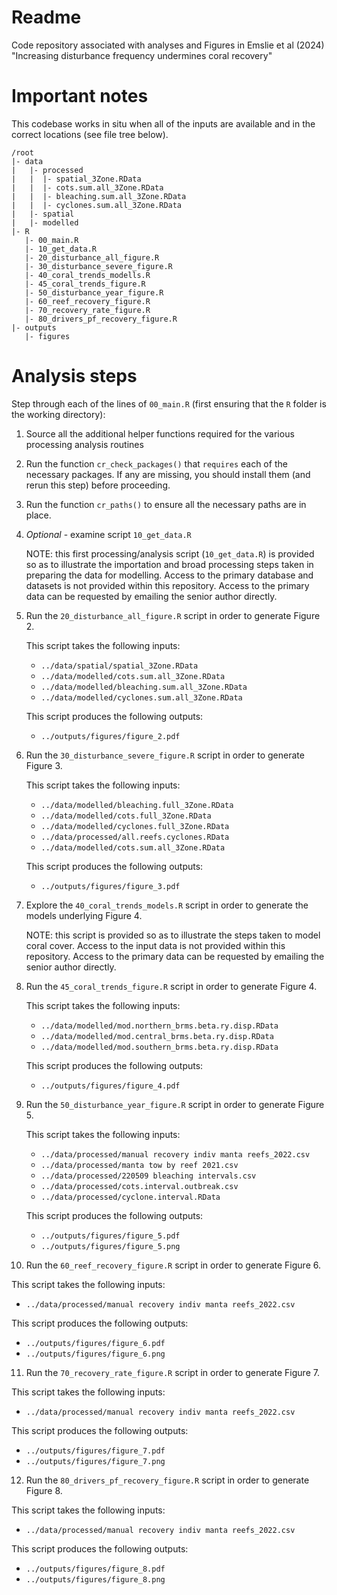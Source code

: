 Readme
=============

Code repository associated with analyses and Figures in Emslie et al
(2024) "Increasing disturbance frequency undermines coral recovery"

# Important notes

This codebase works in situ when all of the inputs are available and
in the correct locations (see file tree below).



```
/root
|- data
|   |- processed
|   |  |- spatial_3Zone.RData
|   |  |- cots.sum.all_3Zone.RData
|   |  |- bleaching.sum.all_3Zone.RData
|   |  |- cyclones.sum.all_3Zone.RData
|   |- spatial
|   |- modelled
|- R
   |- 00_main.R
   |- 10_get_data.R
   |- 20_disturbance_all_figure.R
   |- 30_disturbance_severe_figure.R
   |- 40_coral_trends_modells.R
   |- 45_coral_trends_figure.R
   |- 50_disturbance_year_figure.R
   |- 60_reef_recovery_figure.R
   |- 70_recovery_rate_figure.R
   |- 80_drivers_pf_recovery_figure.R
|- outputs
   |- figures

```


# Analysis steps

Step through each of the lines of `00_main.R` (first ensuring that the
`R` folder is the working directory):

1. Source all the additional helper functions required for the various
   processing analysis routines

2. Run the function `cr_check_packages()` that `requires` each of the
   necessary packages. If any are missing, you should install them
   (and rerun this step) before proceeding.

3. Run the function `cr_paths()` to ensure all the necessary paths are
   in place.

4. *Optional* - examine script `10_get_data.R` 

   NOTE: this first processing/analysis script (`10_get_data.R`) is
   provided so as to illustrate the importation and broad processing
   steps taken in preparing the data for modelling. Access to the
   primary database and datasets is not provided within this
   repository. Access to the primary data can be requested by emailing
   the senior author directly.

5. Run the `20_disturbance_all_figure.R` script in order to generate
   Figure 2.

   This script takes the following inputs:

   - `../data/spatial/spatial_3Zone.RData`
   - `../data/modelled/cots.sum.all_3Zone.RData`
   - `../data/modelled/bleaching.sum.all_3Zone.RData`
   - `../data/modelled/cyclones.sum.all_3Zone.RData`

   This script produces the following outputs:

   - `../outputs/figures/figure_2.pdf`

6. Run the `30_disturbance_severe_figure.R` script in order to
   generate Figure 3.
   
   This script takes the following inputs:

   - `../data/modelled/bleaching.full_3Zone.RData`
   - `../data/modelled/cots.full_3Zone.RData`
   - `../data/modelled/cyclones.full_3Zone.RData`
   - `../data/processed/all.reefs.cyclones.RData`
   - `../data/modelled/cots.sum.all_3Zone.RData`

   This script produces the following outputs:

   - `../outputs/figures/figure_3.pdf`
   
7. Explore the `40_coral_trends_models.R` script in order to generate
   the models underlying Figure 4.
   
   NOTE: this script is provided so as to illustrate the steps taken
   to model coral cover. Access to the input data is not provided
   within this repository. Access to the primary data can be requested
   by emailing the senior author directly.

8. Run the `45_coral_trends_figure.R` script in order to
   generate Figure 4.

   This script takes the following inputs:

   - `../data/modelled/mod.northern_brms.beta.ry.disp.RData`
   - `../data/modelled/mod.central_brms.beta.ry.disp.RData`
   - `../data/modelled/mod.southern_brms.beta.ry.disp.RData`

   This script produces the following outputs:

   - `../outputs/figures/figure_4.pdf`
   
9. Run the `50_disturbance_year_figure.R` script in order to generate
   Figure 5.

   This script takes the following inputs:

   - `../data/processed/manual recovery indiv manta reefs_2022.csv`
   - `../data/processed/manta tow by reef 2021.csv`
   - `../data/processed/220509 bleaching intervals.csv`
   - `../data/processed/cots.interval.outbreak.csv`
   - `../data/processed/cyclone.interval.RData`
   
   This script produces the following outputs:

   - `../outputs/figures/figure_5.pdf`
   - `../outputs/figures/figure_5.png`

10. Run the `60_reef_recovery_figure.R` script in order to generate
   Figure 6.

   This script takes the following inputs:

   - `../data/processed/manual recovery indiv manta reefs_2022.csv`

   This script produces the following outputs:

   - `../outputs/figures/figure_6.pdf`
   - `../outputs/figures/figure_6.png`

11. Run the `70_recovery_rate_figure.R` script in order to generate
   Figure 7.

   This script takes the following inputs:

   - `../data/processed/manual recovery indiv manta reefs_2022.csv`

   This script produces the following outputs:

   - `../outputs/figures/figure_7.pdf`
   - `../outputs/figures/figure_7.png`

12. Run the `80_drivers_pf_recovery_figure.R` script in order to generate
   Figure 8.

   This script takes the following inputs:

   - `../data/processed/manual recovery indiv manta reefs_2022.csv`

   This script produces the following outputs:

   - `../outputs/figures/figure_8.pdf`
   - `../outputs/figures/figure_8.png`

